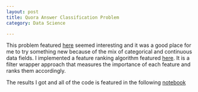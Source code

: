 ```yaml
---
layout: post
title: Quora Answer Classification Problem
category: Data Science

---
```


This problem featured [here](http://www.quora.com/challenges#answer_classifier) seemed interesting and it was a good 
place for me to try something new because of the mix of categorical and continuous data fields. I implemented a feature ranking algorithm featured 
[here](http://perso.uclouvain.be/michel.verleysen/papers/kdir11gd.pdf). It is a filter wrapper approach that measures the importance
of each feature and ranks them accordingly. 

The results I got and all of the code is featured in the following [notebook](http://nbviewer.ipython.org/github/SigmoidFreud/quoraDataChallenge/blob/master/quoraChallenge/quoraChallenge.ipynb)
